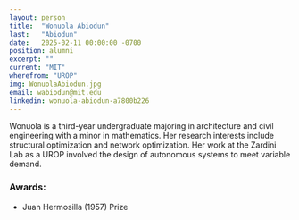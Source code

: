 ```yaml
---
layout: person
title:  "Wonuola Abiodun"
last:   "Abiodun"
date:   2025-02-11 00:00:00 -0700
position: alumni
excerpt: ""
current: "MIT"
wherefrom: "UROP"
img: WonuolaAbiodun.jpg
email: wabiodun@mit.edu
linkedin: wonuola-abiodun-a7800b226
---
```


Wonuola is a third-year undergraduate majoring in architecture and civil engineering with a minor in mathematics. Her research interests include structural optimization and network optimization. 
Her work at the Zardini Lab as a UROP involved the design of autonomous systems to meet variable demand.

### Awards:
- Juan Hermosilla (1957) Prize